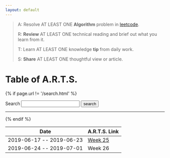 ```yaml
---
layout: default
---
```


> A: Resolve AT LEAST ONE **Algorithm** problem in [leetcode](https://leetcode.com).
>
> R: **Review** AT LEAST ONE technical reading and brief out what you learn from it.
>
> T: Learn AT LEAST ONE knowledge **tip** from daily work.
>
> S: **Share** AT LEAST ONE thoughtful view or article.

# Table of A.R.T.S.

{% if page.url != '/search.html' %}
<form action="/search.html" method="get">
    <label for="search_box">Search</label>
    <input type="text" id="search_box" name="query">
    <input type="submit" value="search">
</form>
<hr>
{% endif %}

| Date | A.R.T.S. Link |
| ------------- | ------------- |
| 2019-06-17 -- 2019-06-23 | [Week 25](/2019-week-25.html) |
| 2019-06-24 -- 2019-07-01 | Week 26 |
